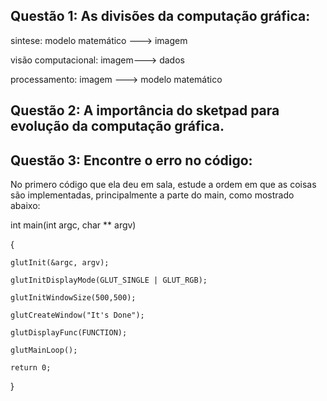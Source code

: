 ## Questão 1: As divisões da computação gráfica: 

sintese: modelo matemático ---> imagem

visão computacional: imagem---> dados

processamento: imagem ---> modelo matemático

## Questão 2: A importância do sketpad para evolução da computação gráfica.

## Questão 3: Encontre o erro no código: 

No primero código que ela deu em sala, estude a ordem em que as coisas são 
implementadas, principalmente a parte do main, como mostrado abaixo:

int main(int argc, char ** argv)

{

 	glutInit(&argc, argv);
  
	glutInitDisplayMode(GLUT_SINGLE | GLUT_RGB);
  
	glutInitWindowSize(500,500);
  
	glutCreateWindow("It's Done");
	
	glutDisplayFunc(FUNCTION);
  
	glutMainLoop();
  
	return 0;
  }

